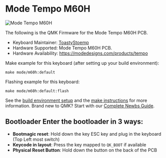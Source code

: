 # Mode Tempo M60H

![Mode Tempo M60H](https://i.imgur.com/6Wo7ySh.png)

The following is the QMK Firmware for the Mode Tempo M60H PCB.

* Keyboard Maintainer: [ToastyStoemp](https://github.com/ToastyStoemp)
* Hardware Supported: Mode Tempo M60H PCB.
* Hardware Availability: https://modedesigns.com/products/tempo

Make example for this keyboard (after setting up your build environment):

	make mode/m60h:default

Flashing example for this keyboard:

	make mode/m60h:default:flash

See the [build environment setup](https://docs.qmk.fm/#/getting_started_build_tools) and the [make instructions](https://docs.qmk.fm/#/getting_started_make_guide) for more information. Brand new to QMK? Start with our [Complete Newbs Guide](https://docs.qmk.fm/#/newbs).

## Bootloader Enter the bootloader in 3 ways: 
* **Bootmagic reset**: Hold down the key ESC key and plug in the keyboard (Top Left most switch)
* **Keycode in layout**: Press the key mapped to `QK_BOOT` if available
* **Physical Reset Button**: Hold down the button on the back of the PCB